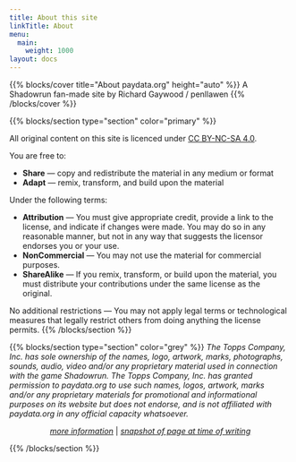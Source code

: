 ```yaml
---
title: About this site
linkTitle: About
menu:
  main:
    weight: 1000
layout: docs
---
```


{{% blocks/cover title="About paydata.org" height="auto" %}}
A Shadowrun fan-made site by Richard Gaywood / penllawen
{{% /blocks/cover %}}

{{% blocks/section type="section" color="primary" %}}

All original content on this site is licenced under [CC BY-NC-SA 4.0](https://creativecommons.org/licenses/by-nc-sa/4.0/). 

You are free to:

* **Share** — copy and redistribute the material in any medium or format
* **Adapt** — remix, transform, and build upon the material

Under the following terms:

* **Attribution** — You must give appropriate credit, provide a link to the license, and indicate if changes were made. You may do so in any reasonable manner, but not in any way that suggests the licensor endorses you or your use.
* **NonCommercial** — You may not use the material for commercial purposes.
* **ShareAlike** — If you remix, transform, or build upon the material, you must distribute your contributions under the same license as the original.

No additional restrictions — You may not apply legal terms or technological measures that legally restrict others from doing anything the license permits.
{{% /blocks/section %}}

{{% blocks/section type="section" color="grey" %}}
_The Topps Company, Inc. has sole ownership of the names, logo, artwork, marks, photographs, sounds, audio, video and/or any proprietary material used in connection with the game Shadowrun. The Topps Company, Inc. has granted permission to paydata.org to use such names, logos, artwork, marks and/or any proprietary materials for promotional and informational purposes on its website but does not endorse, and is not affiliated with paydata.org in any official capacity whatsoever._

<center>

_[more information](https://www.shadowruntabletop.com/legal/)_ | 
_[snapshot of page at time of writing](http://web.archive.org/web/20190928030024/https://www.shadowruntabletop.com/legal/)_
</center>

{{% /blocks/section %}}
